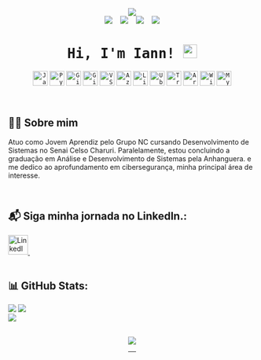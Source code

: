 
<div align="center">
  <img src="https://github.com/user-attachments/assets/4e95fade-a458-4b8a-aa42-1a8d7afd2fb3"/>
</div>


<div align="center" style="margin: 0 auto; width: fit-content;">



<div id="toc" align="center">
  <img src="https://api.visitorbadge.io/api/VisitorHit?user=iannxz&repo=github-visitors-badge&label=%F0%9F%91%80%20VISITORS&countColor=%23F3F8FF&labelColor=black"  />
  &nbsp;&nbsp;
  <img src="https://img.shields.io/github/followers/iannxz?style=for-the-badge&label=%F0%9F%91%A5%20Followers&labelColor=black&color=%23E26EE5" />
  &nbsp;&nbsp;
  <img src="https://img.shields.io/badge/dynamic/json?label=%F0%9F%93%A6%20REPOSITORIES&labelColor=black&color=%237E30E1&style=for-the-badge&query=public_repos&url=https://api.github.com/users/iannxz" />
  &nbsp;&nbsp;
  <img src="https://img.shields.io/github/stars/iannxz?style=for-the-badge&label=%E2%AD%90%20Stars&labelColor=black&color=%2349108B" />


  <ul style="list-style: none">
    <summary>
      <h1>
   <samp>Hi, I'm
          <b>Iann!</b>
        </samp>
        <img src="https://media.giphy.com/media/hvRJCLFzcasrR4ia7z/giphy.gif" width="28">
      </h1>

</div>



<div align=center>

<code><img width="30px" src="https://cdn.jsdelivr.net/gh/devicons/devicon/icons/javascript/javascript-original.svg" title="JavaScript"/></code>
<code><img width="30px" src="https://cdn.jsdelivr.net/gh/devicons/devicon/icons/python/python-original.svg" title="Python"/></code>
<code><img width="30px" src="https://cdn.jsdelivr.net/gh/devicons/devicon/icons/git/git-original.svg" title="Git"/></code>
<code><img width="30px" src="https://cdn.jsdelivr.net/gh/devicons/devicon/icons/github/github-original.svg" title="GitHub"/></code>
<code><img width="30px" src="https://cdn.jsdelivr.net/gh/devicons/devicon/icons/vscode/vscode-original.svg" title="VS Code"/></code>
<code><img width="30px" src="https://cdn.jsdelivr.net/gh/devicons/devicon/icons/azure/azure-original.svg" title="Azure"/></code>
<code><img width="30px" src="https://cdn.jsdelivr.net/gh/devicons/devicon/icons/linux/linux-original.svg" title="Linux"/></code>
<code><img width="30px" src="https://cdn.jsdelivr.net/gh/devicons/devicon/icons/ubuntu/ubuntu-plain.svg" title="Ubuntu"/></code>
<code><img width="30px" src="https://cdn.jsdelivr.net/gh/devicons/devicon/icons/trello/trello-plain.svg" title="Trello"/></code>
<code><img width="30px" src="https://cdn.jsdelivr.net/gh/devicons/devicon/icons/arduino/arduino-original.svg" title="Arduino"/></code>
<code><img width="30px" src="https://cdn.simpleicons.org/wireshark/1679A7" title="Wireshark"/></code>
<code><img width="30px" src="https://cdn.jsdelivr.net/gh/devicons/devicon/icons/mysql/mysql-original-wordmark.svg" title="MySQL"/></code>


<br>
<div class="row" align="left">
  
## 🙋🏻 Sobre mim

Atuo como Jovem Aprendiz pelo Grupo NC cursando Desenvolvimento de Sistemas no Senai Celso Charuri. Paralelamente, estou concluindo a graduação em Análise e Desenvolvimento de Sistemas pela Anhanguera. e me dedico ao aprofundamento em cibersegurança, minha principal área de interesse.

<br>

## 📬  Siga minha jornada no LinkedIn.:
<a href="https://www.linkedin.com/in/iannarthur/" target="_blank">
  <img src="https://upload.wikimedia.org/wikipedia/commons/c/ca/LinkedIn_logo_initials.png" width="40" alt="LinkedIn">
</a>
⠀⠀⠀⠀⠀
</details>

</div>
<div class="row" align="left">


  



<br>
<div class="row" align="left">

        
## 📊 GitHub Stats:
![](https://github-readme-stats.vercel.app/api?username=iannxz&theme=material-palenight&hide_border=false&include_all_commits=false&count_private=false)
![](https://github-readme-streak-stats.herokuapp.com/?user=iannxz&theme=material-palenight&hide_border=false)<br/>
![](https://github-readme-stats.vercel.app/api/top-langs/?username=iannxz&theme=material-palenight&hide_border=false&include_all_commits=false&count_private=false&layout=compact)


<br> 
<div align="center" style="margin: 0 auto; width: fit-content;">
<img src="https://media.giphy.com/media/v1.Y2lkPTc5MGI3NjExbzJ2dmN4eGNyYXZzYTlhNmtlemRpYXJubnR5MTRodWlvOWRwYno0YyZlcD12MV9naWZzX3NlYXJjaCZjdD1n/MDJ9IbxxvDUQM/giphy.gif" />

---

